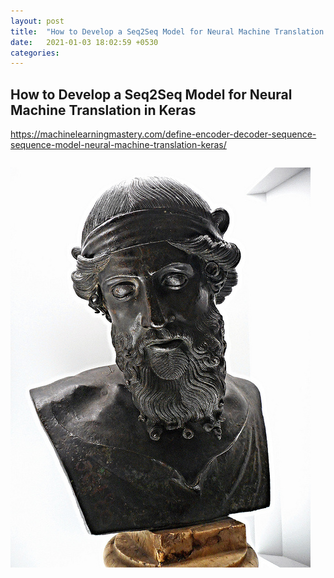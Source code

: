 ```yaml
---
layout: post
title:  "How to Develop a Seq2Seq Model for Neural Machine Translation in Keras"
date:   2021-01-03 18:02:59 +0530
categories:
---
```


## How to Develop a Seq2Seq Model for Neural Machine Translation in Keras
https://machinelearningmastery.com/define-encoder-decoder-sequence-sequence-model-neural-machine-translation-keras/


```python

```
<img src="../assets/images/query.jpg" alt="">
